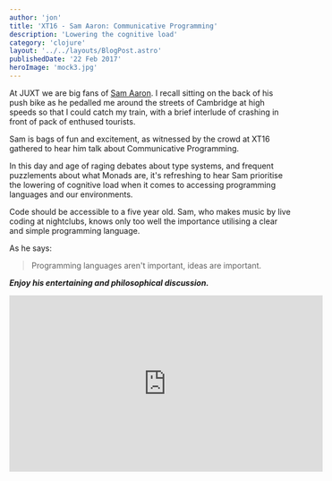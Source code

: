 ```yaml
---
author: 'jon'
title: 'XT16 - Sam Aaron: Communicative Programming'
description: 'Lowering the cognitive load'
category: 'clojure'
layout: '../../layouts/BlogPost.astro'
publishedDate: '22 Feb 2017'
heroImage: 'mock3.jpg'
---
```


At JUXT we are big fans of [Sam Aaron](http://sam.aaron.name/). I recall
sitting on the back of his push bike as he pedalled me around the
streets of Cambridge at high speeds so that I could catch my train, with
a brief interlude of crashing in front of pack of enthused tourists.

Sam is bags of fun and excitement, as witnessed by the crowd at XT16
gathered to hear him talk about Communicative Programming.

In this day and age of raging debates about type systems, and frequent
puzzlements about what Monads are, it's refreshing to hear Sam
prioritise the lowering of cognitive load when it comes to accessing
programming languages and our environments.

Code should be accessible to a five year old. Sam, who makes music by
live coding at nightclubs, knows only too well the importance utilising
a clear and simple programming language.

As he says:

> Programming languages aren't important, ideas are important.

**_Enjoy his entertaining and philosophical discussion._**

<iframe width="560" height="315" src="https://www.youtube.com/embed/CdL4tyicXT4" title="XT16 - Sam Aaron - Communicative Programming" frameborder="0" allow="accelerometer; autoplay; clipboard-write; encrypted-media; gyroscope; picture-in-picture" allowfullscreen></iframe>
